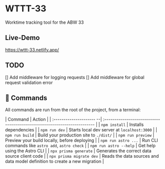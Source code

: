# WTTT-33
Worktime tracking tool for the ABW 33

## Live-Demo

https://wttt-33.netlify.app/

## TODO
[] Add middleware for logging requests
[] Add middleware for global request validation error

## 🧞 Commands

All commands are run from the root of the project, from a terminal:

| Command                  | Action                                                                     |
| :--------------------- --| :------------------------------------------------------------------------- |
| `npm install`            | Installs dependencies                                                      |
| `npm run dev`            | Starts local dev server at `localhost:3000`                                |
| `npm run build`          | Build your production site to `./dist/`                                    |
| `npm run preview`        | Preview your build locally, before deploying                               |
| `npm run astro ...`      | Run CLI commands like `astro add`, `astro check`                           |
| `npm run astro --help`   | Get help using the Astro CLI                                               |
| `npx prisma generate`    | Generates the correct data source client code                              |
| `npx prisma migrate dev` | Reads the data sources and data model definition to create a new migration |
